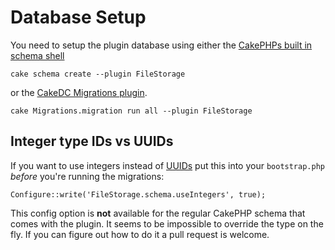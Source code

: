 Database Setup
==============

You need to setup the plugin database using either the [CakePHPs built in schema shell](http://book.cakephp.org/2.0/en/console-and-shells/schema-management-and-migrations.html)

	cake schema create --plugin FileStorage

or the [CakeDC Migrations plugin](http://github.com/CakeDC/migrations).

	cake Migrations.migration run all --plugin FileStorage

Integer type IDs vs UUIDs
-------------------------

If you want to use integers instead of [UUIDs](http://en.wikipedia.org/wiki/Universally_unique_identifier) put this into your ```bootstrap.php``` *before* you're running the migrations:

	Configure::write('FileStorage.schema.useIntegers', true);

This config option is **not** available for the regular CakePHP schema that comes with the plugin. It seems to be impossible to override the type on the fly. If you can figure out how to do it a pull request is welcome.
